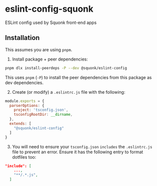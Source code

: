# eslint-config-squonk
ESLint config used by Squonk front-end apps

## Installation

This assumes you are using `pnpm`.

1. Install package + peer dependencies:

```sh
pnpm dlx install-peerdeps -P --dev @squonk/eslint-config
```

This uses `pnpm` (`-P`) to install the peer dependencies from this package as dev dependencies.

2. Create (or modify) a `.eslintrc.js` file with the following:

```js
module.exports = {
  parserOptions: {
    project: 'tsconfig.json',
    tsconfigRootDir: __dirname,
  },
  extends: [
    "@squonk/eslint-config"
  ]
}
```

3. You will need to ensure your `tsconfig.json` `includes` the `.eslintrc.js` file to prevent an error. Ensure it has the following entry to format dotfiles too:

```json
"include": [
    ...,
    "**/.*.js",
  ]
```

<!-- TODO: Add: ### Examples  -->
